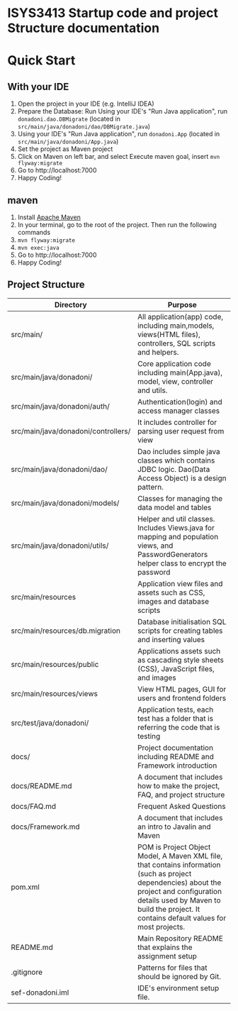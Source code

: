 # ISYS3413 Startup code and  project Structure documentation 

# Quick Start

## With your IDE

1. Open the project in your IDE (e.g. IntelliJ IDEA)
1. Prepare the Database: Run  Using your IDE's "Run Java application", run `donadoni.dao.DBMigrate` (located in `src/main/java/donadoni/dao/DBMigrate.java`)
1. Using your IDE's "Run Java application", run `donadoni.App` (located in `src/main/java/donadoni/App.java`)
1. Set the project as Maven project
1. Click on Maven on left bar, and select Execute maven goal, insert `mvn flyway:migrate`
1. Go to http://localhost:7000
1. Happy Coding!

## maven

1. Install [Apache Maven](https://maven.apache.org/)
1. In your terminal, go to the root of the project. Then run the following commands
1. `mvn flyway:migrate`
1. `mvn exec:java`
1. Go to http://localhost:7000
1. Happy Coding!

## Project Structure

| Directory | Purpose |
| --- | --- |
| src/main/ | All application(app) code, including main,models, views(HTML files), controllers, SQL scripts and helpers. |
| src/main/java/donadoni/ | Core application code including main(App.java), model, view, controller and utils. | 
| src/main/java/donadoni/auth/ | Authentication(login) and access manager classes | 
| src/main/java/donadoni/controllers/ | It includes controller for parsing user request from view | 
| src/main/java/donadoni/dao/ | Dao includes simple java classes which contains JDBC logic. Dao(Data Access Object) is a design pattern. | 
| src/main/java/donadoni/models/ | Classes for managing the data model and tables | 
| src/main/java/donadoni/utils/ | Helper and util classes. Includes Views.java for mapping and population views, and PasswordGenerators helper class to encrypt the password | 
| src/main/resources| Application view files and assets such as CSS, images and database scripts | 
| src/main/resources/db.migration| Database initialisation SQL scripts for creating tables and inserting values | 
| src/main/resources/public| Applications assets such as cascading style sheets (CSS), JavaScript files, and images | 
| src/main/resources/views| View HTML pages, GUI for users and frontend folders| 
| src/test/java/donadoni/| Application tests, each test has a folder that is referring the code that is testing   | 
| docs/| Project documentation including README and Framework introduction | 
| docs/README.md| A document that includes how to make the project, FAQ, and project structure | 
| docs/FAQ.md| Frequent Asked Questions | 
| docs/Framework.md| A document that includes an intro to Javalin and Maven | 
| pom.xml| POM is Project Object Model, A Maven XML file, that contains information (such as project dependencies) about the project and configuration details used by Maven to build the project. It contains default values for most projects. | 
| README.md| Main Repository README that explains the assignment setup | 
| .gitignore| Patterns for files that should be ignored by Git. | 
| sef-donadoni.iml| IDE's environment setup file. | 

 
